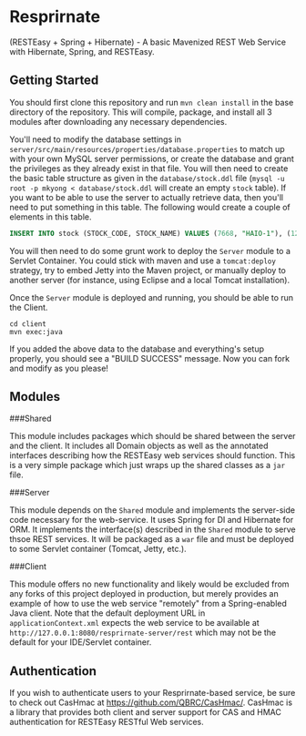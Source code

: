 Resprirnate
============

(RESTEasy + Spring + Hibernate) - A basic Mavenized REST Web Service with Hibernate, Spring, and RESTEasy.

Getting Started
---------------

You should first clone this repository and run `mvn clean install` in the base directory of the repository. This will compile, package, and install all 3 modules after downloading any necessary dependencies.

You'll need to modify the database settings in `server/src/main/resources/properties/database.properties` to match up with your own MySQL server permissions, or create the database and grant the privileges as they already exist in that file. You will then need to create the basic table structure as given in the `database/stock.ddl` file (`mysql -u root -p mkyong < database/stock.ddl` will create an empty `stock` table). If you want to be able to use the server to actually retrieve data, then you'll need to put something in this table. The following would create a couple of elements in this table.

```sql
INSERT INTO stock (STOCK_CODE, STOCK_NAME) VALUES (7668, "HAIO-1"), (1234, "ABCD");
```

You will then need to do some grunt work to deploy the `Server` module to a Servlet Container. You could stick with maven and use a `tomcat:deploy` strategy, try to embed Jetty into the Maven project, or manually deploy to another server (for instance, using Eclipse and a local Tomcat installation).

Once the `Server` module is deployed and running, you should be able to run the Client.

```
cd client
mvn exec:java
```

If you added the above data to the database and everything's setup properly, you should see a "BUILD SUCCESS" message. Now you can fork and modify as you please!

Modules
-------

###Shared

This module includes packages which should be shared between the server and the client. It includes all Domain objects as well as the annotated interfaces describing how the RESTEasy web services should function. This is a very simple package which just wraps up the shared classes as a `jar` file.

###Server

This module depends on the `Shared` module and implements the server-side code necessary for the web-service. It uses Spring for DI and Hibernate for ORM. It implements the interface(s) described in the `Shared` module to serve thsoe REST services. It will be packaged as a `war` file and must be deployed to some Servlet container (Tomcat, Jetty, etc.).

###Client

This module offers no new functionality and likely would be excluded from any forks of this project deployed in production, but merely provides an example of how to use the web service "remotely" from a Spring-enabled Java client. Note that the default deployment URL in `applicationContext.xml` expects the web service to be available at `http://127.0.0.1:8080/resprirnate-server/rest` which may not be the default for your IDE/Servlet container.

Authentication
--------------

If you wish to authenticate users to your Resprirnate-based service, be sure to check out CasHmac at https://github.com/QBRC/CasHmac/.  CasHmac is a library that provides both client and server support for CAS and HMAC authentication for RESTEasy RESTful Web services.

